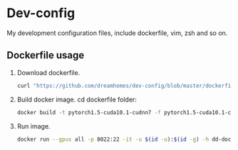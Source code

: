 # Dev-config
My development configuration files, include dockerfile, vim, zsh and so on.

## Dockerfile usage
1. Download dockerfile.
    ``` bash
    curl "https://github.com/dreamhomes/dev-config/blob/master/dockerfile/pytorch1.5-cuda10.1-cudnn7.dockerfile" -o pytorch1.5-cuda10.1-cudnn7.dockerfile
    ```
2. Build docker image.
    cd dockerfile folder:
    ```bash
    docker build -t pytorch1.5-cuda10.1-cudnn7 -f pytorch1.5-cuda10.1-cudnn7.dockerfile
    ```

3. Run image.
    ```bash
    docker run --gpus all -p 8022:22 -it -u $(id -u):$(id -g) -h dd-docker -v /home/dreamhomes:/home/dreamhomes pytorch1.5-cuda10.1-cudnn7
    ```